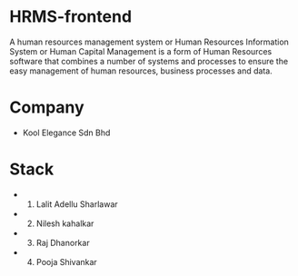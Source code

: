 # HRMS-frontend
A human resources management system or Human Resources Information System or Human Capital Management is a form of Human Resources software that combines a number of systems and processes to ensure the easy management of human resources, business processes and data.

# Company
- Kool Elegance Sdn Bhd
# Stack
- 1) Lalit Adellu Sharlawar
- 2) Nilesh kahalkar
- 3) Raj Dhanorkar
- 4) Pooja Shivankar